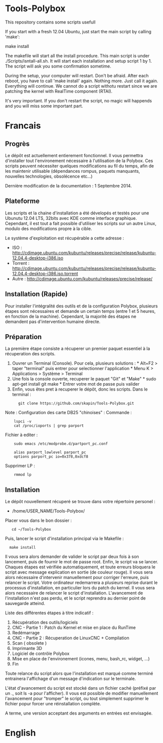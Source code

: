 Tools-Polybox
=============

This repository contains some scripts usefull

If you start with a fresh 12.04 Ubuntu, just start the main script by calling 'make':

make install


The makefile will start all the install procedure.
This main script is under ./Scripts/isntall-all.sh. It will start each installation and setup script 1 by 1.
The script will ask you some confirmation sometime.

During the setup, your computer will restart. Don't be afraid.
After each reboot, you have to call 'make install' again. Nothing more. Just call it again. Everything will continue.
We cannot do a script withotu restart since we are patching the kernel with RealTime component (RTAI).

It's very important. If you don't restart the script, no magic will happends and you will miss some important part.


Francais
==============


Progrès
---------------

Le dépôt est actuellement entierement fonctionnel. Il vous permettra d'installer tout l'environement nécessaire à l'utilisation de la Polybox. 
Ces scripts peuvent nécessiter quelques modifications au fil du temps, afin de les maintenir utilisable (dépendances rompus, paquets manquants, nouvelles technologies, obsolécence etc...)

Dernière modification de la documentation : 1 Septembre 2014.

Plateforme
--------------

Les scripts et la chaine d'installation a été dévelopés et testés pour une Ubunutu 12.04 LTS, 32bits avec KDE comme interface graphique. 
Cependant, il est tout a fait possible d'utiliser les scripts sur un autre Linux, modulo des modifications propre à la cible. 

Le système d'exploitation est récupérable a cette adresse :
  * ISO : http://cdimage.ubuntu.com/kubuntu/releases/precise/release/kubuntu-12.04.4-desktop-i386.iso
  * Torrent : http://cdimage.ubuntu.com/kubuntu/releases/precise/release/kubuntu-12.04.4-desktop-i386.iso.torrent
  * Autre : http://cdimage.ubuntu.com/kubuntu/releases/precise/release/

Installation (Rapide)
----------------------

Pour installer l'intégralité des outils et de la configuration Polybox, plusieurs étapes sont nécessaires et demande un certain temps (entre 1 et 5 heures, en fonction de la machine). Cependant, la majorité des étapes ne demandent pas d'intervention humaine directe.


Préparation
---------------

La première étape consiste a récuperer un premier paquet essentiel à la récuperation des scripts.

  1. Ouvrer un Terminal (Console). Pour cela, plusieurs solutions :
    * Alt+F2 > taper "terminal" puis entrer pour selectionner l'application
    * Menu K > Applications > Système > Terminal
  2. Une fois la console ouverte, recuperer le paquet "Git" et "Make"
    * sudo apt-get install git make
    * Entrer votre mot de passe puis valider
  4. Enfin, vous êtes pret à recuperer le dépôt, donc les scripts. Dans le terminal :
~~~
      git clone https://github.com/skapin/Tools-Polybox.git 
~~~

Note : Configuration des carte DB25 "chinoises" :
Commande : 

~~~
    lspci -v
    cat /proc/ioports | grep parport
~~~

Fichier à editer : 

~~~
    sudo emacs /etc/modprobe.d/partport_pc.conf
~~~
~~~
    alias parport_lowlevel parport_pc
    options parport_pc io=0x378,0xdcf8
~~~

Supprimer LP :
~~~
    rmmod lp
~~~

Installation
--------------

Le dépôt nouvellement récuperé se trouve dans votre répertoire personel :
  * /home/USER_NAME/Tools-Polybox/

Placer vous dans le bon dossier :
~~~
   cd ~/Tools-Polybox
~~~
  
Puis, lancer le script d'installation principal via le Makefile :
~~~
  make install
~~~

Il vous sera alors demander de valider le script par deux fois à son lancement, puis de fournir le mot de passe root.
Enfin, le script va se lancer. Chaques étapes est vérifiée automatiquement, et toute erreurs bloquera le script avec message explication en sortie (de couleur rouge). Il vous sera alors nécessaire d'intervenir manuellement pour corriger l'erreure, puis relancer le script. 
Votre ordinateur redemarrera a plusieurs reprise durant le processus d'installation, en particulier lors du patch du kernel. Il vous sera alors necessaire de relancer le script d'installation. L'avancement de l'installation n'est pas perdu, et le script reprendra au dernier point de sauvegarde atteind. 

Liste des différentes étapes à titre indicatif :
  1. Récupération des outils/logiciels
  2. CNC - Partie 1 : Patch du Kernel et mise en place du RunTime
  3. Redémarrage
  4. CNC - Partie 2 : Récuperation de LinuxCNC + Compilation
  5. Scan ( obsolete )
  6. Imprimante 3D
  7. Logiciel de contrôle Polybox
  8. Mise en place de l'environement (icones, menu, bash_rc, widget, ...)
  9. Fin

Toute relance du script alors que l'installation est marqué comme terminé entrainera l'affichage d'un message d'indication sur le terminale. 

L'état d'avancement du script est stocké dans un fichier caché (préfixé par un ., soit ls -a pour l'afficher). Il vous est possible de modifier manuellement l'avancement pour "tromper" le script, ou tout simplement supprimer le fichier popur forcer une réinstallation complète.

A terme, une version acceptant des arguments en entrées est envisagée.




English
==============

















